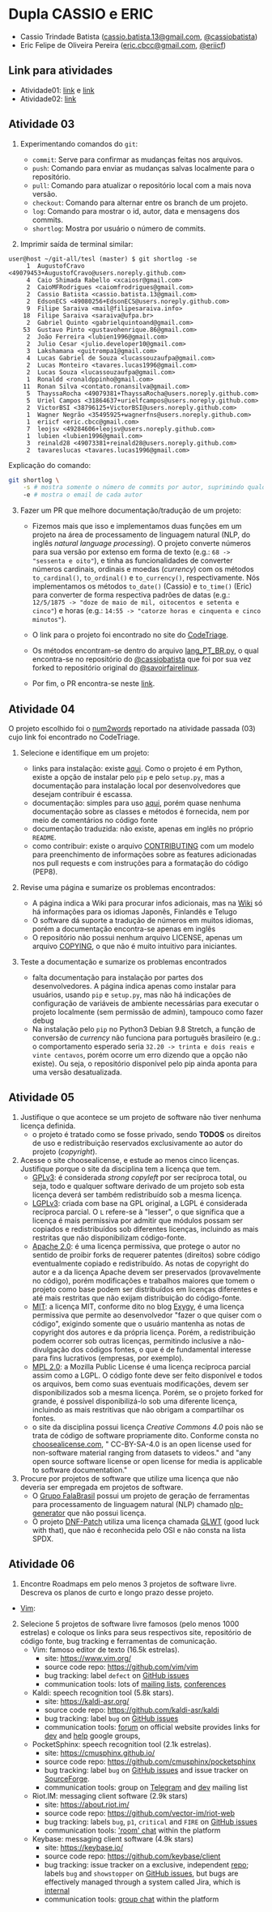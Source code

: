 # Dupla CASSIO e ERIC

- Cassio Trindade Batista (cassio.batista.13@gmail.com, [@cassiobatista](https://github.com/cassiobatista))
- Eric Felipe de Oliveira Pereira (eric.cbcc@gmail.com, [@eriicf](https://github.com/eriicf))

## Link para atividades

- Atividade01: [link](https://docs.google.com/spreadsheets/d/1KE8YOIUFBwCTb0rkOSTE5cIdBi0Fqv2-fO4vAG79OeI/edit#gid=122497701) e [link](https://docs.google.com/spreadsheets/d/1fV-axR9_C6V3LBRMxadurJQAEyGZCzFRBiEPeVW-tUo/edit#gid=122497701)
- Atividade02: [link](https://docs.google.com/document/d/1ealVO6usU1eS3idCyYAy9e8tJCLbtb6hvh2gnyrpOnU/edit)

## Atividade 03
1. Experimentando comandos do `git`:    
    - `commit`: Serve para confirmar as mudanças feitas nos arquivos.    
    - `push`: Comando para enviar as mudanças salvas localmente para o repositório.    
    - `pull`: Comando para atualizar o repositório local com a mais nova versão.    
    - `checkout`: Comando para alternar entre os branch de um projeto.    
    - `log`: Comando para mostrar o id, autor, data e mensagens dos commits.    
    - `shortlog`: Mostra por usuário o número de commits.    

2. Imprimir saída de terminal similar:    
```
user@host ~/git-all/tesl (master) $ git shortlog -se
     1	AugustofCravo <49079453+AugustofCravo@users.noreply.github.com>
     4	Caio Shimada Rabello <xcaiosr@gmail.com>
     2	CaioMFRodrigues <caiomfrodrigues@gmail.com>
     2	Cassio Batista <cassio.batista.13@gmail.com>
     2	EdsonECS <49080256+EdsonECS@users.noreply.github.com>
     9	Filipe Saraiva <mail@filipesaraiva.info>
    18	Filipe Saraiva <saraiva@ufpa.br>
     2	Gabriel Quinto <gabrielquintoand@gmail.com>
    53	Gustavo Pinto <gustavohenrique.86@gmail.com>
     2	João Ferreira <lubien1996@gmail.com>
     2	Julio Cesar <julio.developer10@gmail.com>
     3	Lakshamana <guitrompa1@gmail.com>
     4	Lucas Gabriel de Souza <lucassouzaufpa@gmail.com>
     2	Lucas Monteiro <tavares.lucas1996@gmail.com>
     2	Lucas Souza <lucassouzaufpa@gmail.com>
     1	Ronaldd <ronaldppinho@gmail.com>
    11	Ronan Silva <contato.ronansilva@gmail.com>
     5	ThayssaRocha <49079381+ThayssaRocha@users.noreply.github.com>
     5	Uriel Campos <31864637+urielfcampos@users.noreply.github.com>
     2	VictorBSI <38796125+VictorBSI@users.noreply.github.com>
     1	Wagner Negrão <35495925+wagnerfns@users.noreply.github.com>
     1	eriicf <eric.cbcc@gmail.com>
     7	leojsv <49284606+leojsv@users.noreply.github.com>
     1	lubien <lubien1996@gmail.com>
     3	reinald28 <49073381+reinald28@users.noreply.github.com>
     2	tavareslucas <tavares.lucas1996@gmail.com>
```
Explicação do comando:     
```bash
git shortlog \
    -s # mostra somente o número de commits por autor, suprimindo qualquer outra descrição textual
    -e # mostra o email de cada autor
```      

3. Fazer um PR que melhore documentação/tradução de um projeto:     
    - Fizemos mais que isso e implementamos duas funções em um projeto na área
   de processamento de linguagem natural (NLP, do inglês *natural language
   processing*). O projeto converte números para sua versão por extenso em
   forma de texto (e.g.: `68 -> "sessenta e oito"`), e tinha as
   funcionalidades de converter números cardinais, ordinais e moedas
   (*currency*) com os métodos `to_cardinal()`, `to_ordinal()` e
   `to_currency()`, respectivamente. Nós implementamos os métodos `to_date()`
   (Cassio) e `to_time()` (Eric) para converter de forma respectiva padrões
   de datas (e.g.: `12/5/1875 -> "doze de maio de mil, oitocentos e setenta e
   cinco"`) e horas 
   (e.g.: `14:55 -> "catorze horas e cinquenta e cinco minutos"`).

    - O link para o projeto foi encontrado no site do
   [CodeTriage](https://www.codetriage.com/savoirfairelinux/num2words).

    - Os métodos encontram-se dentro do arquivo
   [lang_PT_BR.py](https://github.com/cassiobatista/num2words/blob/master/num2words/lang_PT_BR.py),
   o qual encontra-se no repositório do
   [@cassiobatista](https://github.com/cassiobatista/num2words) que foi por
   sua vez forked to repositório original do
   [@savoirfairelinux](https://github.com/savoirfairelinux/num2words). 

   - Por fim, o PR encontra-se neste 
   [link](https://github.com/savoirfairelinux/num2words/pull/250).

## Atividade 04
O projeto escolhido foi o
[num2words](https://github.com/savoirfairelinux/num2words) reportado na
atividade passada (03) cujo link foi encontrado no CodeTriage.

1. Selecione e identifique em um projeto:     
    - links para instalação: existe
   [aqui](https://github.com/savoirfairelinux/num2words#installation). Como o
   projeto é em Python, existe a opção de instalar pelo `pip` e pelo `setup.py`,
   mas a documentação para instalação local por desenvolvedores que desejam
   contribuir é escassa.      
    - documentação: simples para uso
   [aqui](https://github.com/savoirfairelinux/num2words#usage), porém quase
   nenhuma documentação sobre as classes e métodos é fornecida, nem por meio de
   comentários no código fonte     
    - documentação traduzida: não existe, apenas em inglês no próprio `README`.     
    - como contribuir: existe o arquivo
   [CONTRIBUTING](https://github.com/savoirfairelinux/num2words/blob/master/CONTRIBUTING.md)
   com um modelo para preenchimento de informações sobre as features adicionadas
   nos pull requests e com instruções para a formatação do código (PEP8).

2. Revise uma página e sumarize os problemas encontrados:    
    - A página indica a Wiki para procurar infos adicionais, mas na
   [Wiki](https://github.com/savoirfairelinux/num2words/wiki) só há informações
   para os idiomas Japonês, Finlandês e Telugo     
    - O software dá suporte a tradução de números em muitos idiomas, porém a
   documentação encontra-se apenas em inglês      
    - O repositório não possui nenhum arquivo LICENSE, apenas um arquivo
   [COPYING](https://github.com/savoirfairelinux/num2words/blob/master/COPYING),
   o que não é muito intuitivo para iniciantes.

3. Teste a documentação e sumarize os problemas encontrados     
    - falta documentação para instalação por partes dos desenvolvedores. A
   página indica apenas como instalar para usuários, usando `pip` e
   `setup.py`, mas não há indicações de configuração de variáveis de ambiente
   necessárias para executar o projeto localmente (sem permissão de admin),
   tampouco como fazer debug     
    - Na instalação pelo `pip` no Python3 Debian 9.8 Stretch, a função de 
   conversão de _currency_ não funciona para português brasileiro (e.g.: o 
   comportamento esperado seria `32.20 -> trinta e dois reais e vinte centavos`, 
   porém ocorre um erro dizendo que a opção não existe). Ou seja, o repositório
   disponível pelo pip ainda aponta para uma versão desatualizada.

## Atividade 05
1. Justifique o que acontece se um projeto de software não tiver nenhuma licença
definida.    
    - o projeto é tratado como se fosse privado, sendo **TODOS** os direitos de
   uso e redistribuição reservados exclusivamente ao autor do projeto
   (*copyright*).
2. Acesse o site choosealicense, e estude ao menos cinco licenças. Justifique
porque o site da disciplina tem a licença que tem.    
    - [GPLv3](https://choosealicense.com/licenses/gpl-3.0/): é considerada
    _strong copyleft_ por ser recíproca total, ou seja, todo e qualquer
    software derivado de um projeto sob esta licença deverá ser também
   redistribuído sob a mesma licença. 
    - [LGPLv3](https://choosealicense.com/licenses/lgpl-3.0/): criada com base
   na GPL original, a LGPL é considerada recíproca parcial. O `L` refere-se à
   "lesser", o que significa que a licença é mais permissiva por admitir que
   módulos possam ser copiados e redistribuídos sob diferentes licenças,
   incluindo as mais restritas que não disponibilizam código-fonte.
    - [Apache 2.0](https://choosealicense.com/licenses/apache-2.0/): é uma
   licença permissiva, que protege o autor no sentido de proibir forks de
   requerer patentes (direitos) sobre código eventualmente copiado e
   redistribuído. As notas de copyright do autor e a da licença Apache devem ser
   preservados (provavelmente no código), porém modificações e trabalhos maiores
   que tomem o projeto como base podem ser distribuídos em licenças diferentes e
   até mais restritas que não exijam distribuição do código-fonte.
    - [MIT](https://choosealicense.com/licenses/mit/): a licença MIT, conforme
   dito no blog [Exygy](https://exygy.com/which-license-should-i-use-mit-vs-apache-vs-gpl/),
   é uma licença permissiva que permite ao desenvolvedor "fazer o que quiser com
   o código", exigindo somente que o usuário mantenha as notas de copyright dos
   autores e da própria licença. Porém, a redistribuição podem ocorrer sob
   outras licenças, permitindo inclusive a não-divulgação dos códigos fontes, o
   que é de fundamental interesse para fins lucrativos (empresas, por exemplo).
    - [MPL 2.0](https://choosealicense.com/licenses/mpl-2.0/): a Mozilla Public
      License é uma licença recíproca parcial assim como a LGPL. O código fonte
   deve ser feito disponível e todos os arquivos, bem como suas eventuais
   modificações, devem ser disponibilizados sob a mesma licença. Porém, se o
   projeto forked for grande, é possível disponibilizá-lo sob uma diferente
   licença, incluindo as mais restritivas que não obrigam a compartilhar os
   fontes.
    - o site da disciplina possui licença *Creative Commons 4.0* pois não se
   trata de código de software propriamente dito. Conforme consta no
   [choosealicense.com](https://choosealicense.com/non-software/), "
   CC-BY-SA-4.0 is an open license used for non-software material ranging from
   datasets to videos." and "any open source software license or open license
   for media is applicable to software documentation."
3. Procure por projetos de software que utilize uma licença que não deveria ser
empregada em projetos de software.
    - O [Grupo FalaBrasil](https://gitlab.com/) possui um projeto de geração de
   ferramentas para processamento de linguagem natural (NLP) chamado
   [nlp-generator](https://gitlab.com/fb-nlp/nlp-generator) que não possui
   licença.    
   - O projeto [DNF-Patch](https://github.com/Kxnrl/DNF-Patch) utiliza uma
   licença chamada
   [GLWT](https://github.com/Kxnrl/DNF-Patch/blob/master/LICENSE) (good luck
   with that), que não é reconhecida pelo OSI e não consta na lista SPDX.

## Atividade 06

1. Encontre Roadmaps em pelo menos 3 projetos de software livre. Descreva os
planos de curto e longo prazo desse projeto.      
  - [Vim](https://github.com/vim/vim):    
2. Selecione 5 projetos de software livre famosos (pelo menos 1000 estrelas) e coloque os links para seus respectivos site, repositório de código fonte, bug tracking e ferramentas de comunicação.     
    - Vim: famoso editor de texto (16.5k estrelas).    
        - site: https://www.vim.org/     
        - source code repo: https://github.com/vim/vim  
        - bug tracking: label `defect` on [GitHub issues](https://github.com/vim/vim/issues?q=is%3Aopen+is%3Aissue+label%3Adefect)    
        - communication tools: lots of [mailing lists](https://www.vim.org/maillist.php), [conferences](https://www.vim.org/news/news.php)    
    - Kaldi: speech recognition tool (5.8k stars).    
        - site: https://kaldi-asr.org/    
        - source code repo: https://github.com/kaldi-asr/kaldi    
        - bug tracking: label `bug` on [GitHub issues](https://github.com/kaldi-asr/kaldi/labels/bug)    
        - communication tools: [forum](http://kaldi-asr.org/forums.html) on official website provides links for [dev](https://groups.google.com/forum/#!forum/kaldi-developers) and [help](https://groups.google.com/forum/#!forum/kaldi-help) google groups,
    - PocketSphinx: speech recognition tool (2.1k estrelas).    
        - site: https://cmusphinx.github.io/    
        - source code repo: https://github.com/cmusphinx/pocketsphinx    
        - bug tracking: label `bug` on [GitHub issues](https://github.com/cmusphinx/pocketsphinx/labels/bug) and issue tracker on [SourceForge](https://sourceforge.net/p/cmusphinx/bugs/).    
        - communication tools: group on [Telegram](https://t.me/cmusphinx) and [dev](https://t.me/cmusphinx) mailing list    
    - Riot.IM: messaging client software (2.9k stars)    
        - site: https://about.riot.im/    
        - source code repo: https://github.com/vector-im/riot-web    
        - bug tracking: labels `bug`, `p1`, `critical` and `FIRE` on [GitHub issues](https://github.com/vector-im/riot-web/labels)
        - communication tools: ['room' chat](https://riot.im/app/#/room/#riot:matrix.org) within the platform
    - Keybase: messaging client software (4.9k stars)    
        - site: https://keybase.io/    
        - source code repo: https://github.com/keybase/client    
        - bug tracking: issue tracker on a exclusive, independent [repo](https://github.com/keybase/keybase-issues); labels `bug` and `showstopper` on [GitHub issues](https://github.com/keybase/client/labels), but bugs are effectively managed through a system called Jira, which is [internal](https://github.com/keybase/keybase-issues/issues/2786#issuecomment-275767901)
        - communication tools: [group chat](https://keybase.io/team/keybasefriends) within the platform
